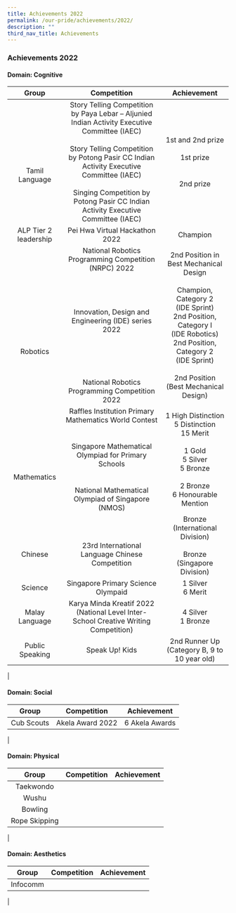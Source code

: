 ```yaml
---
title: Achievements 2022
permalink: /our-pride/achievements/2022/
description: ""
third_nav_title: Achievements
---
```

### **Achievements 2022**

#### **Domain: Cognitive**

| Group | Competition | Achievement |
|:---:|:---:|:---:|
| <br><br><br>Tamil Language | Story Telling Competition by Paya Lebar – Aljunied Indian Activity Executive Committee (IAEC)<br><br>Story Telling Competition by Potong Pasir CC Indian Activity Executive Committee (IAEC)<br><br>Singing Competition by Potong Pasir CC Indian Activity Executive Committee (IAEC) | 1st and 2nd prize<br><br>1st  prize<br><br><br>2nd prize  |
| ALP Tier 2 leadership |  Pei Hwa Virtual Hackathon 2022 | Champion |
| <br><br><br><br><br><br>Robotics |  National Robotics Programming Competition (NRPC) 2022<br><br><br><br><br>Innovation, Design and Engineering (IDE) series 2022<br><br><br><br><br><br>National Robotics Programming Competition 2022 | 2nd Position in Best Mechanical Design<br><br>Champion, Category 2<br>(IDE Sprint)<br>2nd Position, Category I<br>(IDE Robotics) <br>2nd Position, Category 2<br>(IDE Sprint)<br><br>2nd Position (Best Mechanical Design) |
| <br><br><br><br>Mathematics | Raffles Institution Primary Mathematics World Contest<br><br><br>Singapore Mathematical Olympiad for Primary Schools<br><br><br>National Mathematical Olympiad of Singapore (NMOS) | 1 High Distinction<br>5 Distinction<br>15 Merit<br><br>1 Gold<br>5 Silver<br>5 Bronze<br><br>2 Bronze<br>6 Honourable Mention  |
| <br><br>Chinese | <br><br>23rd International Language Chinese Competition | Bronze<br>(International Division)<br><br>Bronze<br>(Singapore Division) |
| Science | Singapore Primary Science Olympaid | 1 Silver<br>6 Merit |
| Malay Language |  Karya Minda Kreatif 2022<br>(National Level Inter-School Creative Writing Competition) | 4 Silver <br> 1 Bronze |
| Public Speaking |  Speak Up! Kids | 2nd Runner Up<br>(Category B, 9 to 10 year old)  |
|

#### **Domain: Social**

| Group | Competition | Achievement |
|:---:|:---:|:---:|
| Cub Scouts | Akela Award 2022 | 6 Akela Awards |
|

#### **Domain: Physical**

| Group | Competition | Achievement |
|:---:|:---:|:---:|
| Taekwondo |  |  |
| Wushu |  |  |
| Bowling|  |  |
| Rope Skipping |  |  |
|

#### **Domain: Aesthetics**

| Group | Competition | Achievement |
|:---:|:---:|:---:|
| Infocomm |  |  |
|